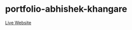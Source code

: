 # portfolio-abhishek-khangare

[Live Website](https://developer-portfolio-abhishek-khangare.netlify.app/)



